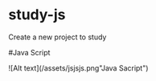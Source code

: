 # study-js
Create a new project to study

#Java Script

![Alt text](/assets/jsjsjs.png"Java Sacript")
